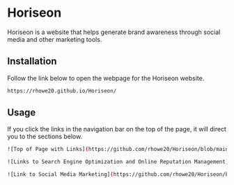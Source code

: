 # Horiseon

Horiseon is a website that helps generate brand awareness through social media and other marketing tools. 

## Installation

Follow the link below to open the webpage for the Horiseon website.

```bash
https://rhowe20.github.io/Horiseon/
```

## Usage 

If you click the links in the navigation bar on the top of the page, it will direct you to the sections below.

```bash
![Top of Page with Links](https://github.com/rhowe20/Horiseon/blob/main/images/top-page.png)

![Links to Search Engine Optimization and Online Reputation Management](https://github.com/rhowe20/Horiseon/blob/main/images/mid-section.png) 

![Link to Social Media Marketing](https://github.com/rhowe20/Horiseon/blob/main/images/bottom-of-page.png)
```
